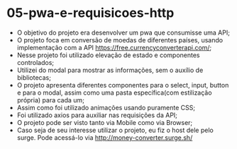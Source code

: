 # 05-pwa-e-requisicoes-http

* O objetivo do projeto era desenvolver um pwa que consumisse uma API;
* O projeto foca em conversão de moedas de diferentes países, usando implementação com a API https://free.currencyconverterapi.com/;
* Nesse projeto foi utilizado elevação de estado e componentes controlados;
* Utilizei do modal para mostrar as informações, sem o auxílio de bibliotecas;
* O projeto apresenta diferentes componentes para o select, input, button e para o modal, assim como uma pasta específica(com estilização própria) para cada um;
* Assim como foi utilizado animações usando puramente CSS;
* Foi utilizado axios para auxiliar nas requisições da API;
* O projeto pode ser visto tanto via Mobile como via Browser;
* Caso seja de seu interesse utilizar o projeto, eu fiz o host dele pelo surge. Pode acessá-lo via http://money-converter.surge.sh/
